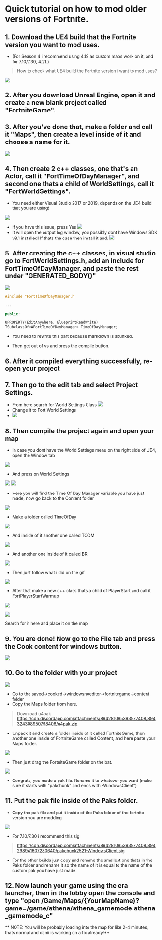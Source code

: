 # Quick tutorial on how to mod older versions of Fortnite.

## 1. Download the UE4 build that the Fortnite version you want to mod uses. 

- (For Season 4 i recommend using 4.19 as custom maps work on it, and for 7.10/7.30, 4.21.)

> How to check what UE4 build the Fortnite version i want to mod uses?

![](Images/VersionCheck.gif)

## 2. After you download Unreal Engine, open it and create a new blank project called "FortniteGame".

## 3. After you've done that, make a folder and call it "Maps", then create a level inside of it and choose a name for it.
![](Images/LevelCreation.gif)

## 4. Then create 2 c++ classes, one that's an Actor, call it "FortTimeOfDayManager", and second one thats a child of WorldSettings, call it "FortWorldSettings".
- You need either Visual Studio 2017 or 2019, depends on the UE4 build that you are using!

![](Images/FortTimeOfDayManager.gif)

- If you have this issue, press Yes
![](Images/ActorIssue.png)
- It will open the output log window, you possibly dont have Windows SDK v8.1 installed! If thats the case then install it and.
![](Images/BuildError.png)

## 5. After creating the c++ classes, in visual studio go to FortWorldSettings.h, add an include for FortTimeOfDayManager, and paste the rest under "GENERATED_BODY()"

 ![](Images/Code.gif)

```cpp
#include "FortTimeOfDayManager.h

...

public:

UPROPERTY(EditAnywhere, BlueprintReadWrite)
TSubclassOf<AFortTimeOfDayManager> TimeOfDayManager;
```
 - You need to rewrite this part because markdown is skunked.

- Then get out of vs and press the compile button.

## 6. After it compiled everything successfully, re-open your project

## 7. Then go to the edit tab and select Project Settings.
- From here search for World Settings Class
![](Images/ProjectSettings.png)
- Change it to Fort World Settings
- ![](Images/FortWorldSettings.png)

## 8. Then compile the project again and open your map
- In case you dont have the World Settings menu on the right side of UE4, open the Window tab

![](Images/WindowTab.png)

- And press on World Settings

![](Images/WorldSettings.png)
![](Images/TODMSelection)

- Here you will find the Time Of Day Manager variable you have just made, now go back to the Content folder

![](https://user-images.githubusercontent.com/72986221/135766796-b0f64964-a97b-4907-b445-b2a3594bea48.png)
- Make a folder called TimeOfDay

![](https://user-images.githubusercontent.com/72986221/135766806-0c8bc393-0dd4-48f9-95b2-bd71f3baebc7.png)
- And inside of it another one called TODM

![](https://user-images.githubusercontent.com/72986221/135766811-10005f7f-65a1-43c0-8d88-77dde746182c.png)
- And another one inside of it called BR

![](https://user-images.githubusercontent.com/72986221/135766818-fc6bb3a5-7e62-48e9-98e5-8dfba08ecf4b.png)

- Then just follow what i did on the gif

![](https://cdn.discordapp.com/attachments/894281085393977408/894294585872875540/ezgif-2-d1035d703103.gif)

- After that make a new c++ class thats a child of PlayerStart and call it FortPlayerStartWarmup

![](https://user-images.githubusercontent.com/72986221/135767066-750487ba-51be-4f92-92c5-d5ce7df2b5a3.png)

![](https://user-images.githubusercontent.com/72986221/135767105-b597d8ac-4a91-4442-82e5-9e5b217632f5.png)

Search for it here and place it on the map 

## 9. You are done! Now go to the File tab and press the Cook content for windows button.

![](https://user-images.githubusercontent.com/72986221/135767386-70b085e4-c42f-469f-8ea1-8acb7242851f.png)


## 10. Go to the folder with your project

![](https://user-images.githubusercontent.com/72986221/135767509-283110b9-da11-4ab7-9b71-4c3a6fd7c781.png)

- Go to the saved->cooked->windowsnoeditor->fortnitegame->content folder
- Copy the Maps folder from here.
> Download u4pak https://cdn.discordapp.com/attachments/894281085393977408/894324308950798406/u4pak.zip
- Unpack it and create a folder inside of it called FortniteGame, then another one inside of FortniteGame called Content, and here paste your Maps folder.

![](https://user-images.githubusercontent.com/72986221/135767761-45142c84-8517-4eed-a692-ce826d213d05.png)

- Then just drag the FortniteGame folder on the bat.

![](https://user-images.githubusercontent.com/72986221/135767774-800e5657-50e7-43bd-a01e-985493f3b290.png)

- Congrats, you made a pak file. Rename it to whatever you want (make sure it starts with "pakchunk" and ends with -WindowsClient")

## 11. Put the pak file inside of the Paks folder.
- Copy the pak file and put it inside of the Paks folder of the fortnite version you are modding

![](https://user-images.githubusercontent.com/72986221/135767841-f90697f8-db11-41dd-96c4-ae4290090afd.png)

- For 7.10/7.30 i recommend this sig
> https://cdn.discordapp.com/attachments/894281085393977408/894298941607280640/pakchunk2521-WindowsClient.sig
- For the other builds just copy and rename the smallest one thats in the Paks folder and rename it so the name of it is equal to the name of the custom pak you have just made.

## 12. Now launch your game using the era launcher, then in the lobby open the console and type "open /Game/Maps/{YourMapName}?game=/game/athena/athena_gamemode.athena_gamemode_c"

** NOTE: You will be probably loading into the map for like 2-4 minutes, thats normal and danii is working on a fix already!**
